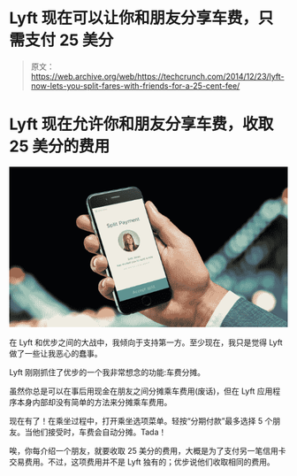 # Lyft 现在可以让你和朋友分享车费，只需支付 25 美分

> 原文：<https://web.archive.org/web/https://techcrunch.com/2014/12/23/lyft-now-lets-you-split-fares-with-friends-for-a-25-cent-fee/>

# Lyft 现在允许你和朋友分享车费，收取 25 美分的费用

![cough up fool britt jones aint gonna pay for your ride](img/cb307afdebbd7ddd9abbadb39103d1eb.png)

在 Lyft 和优步之间的大战中，我倾向于支持第一方。至少现在，我只是觉得 Lyft 做了一些让我恶心的蠢事。

Lyft 刚刚抓住了优步的一个我非常想念的功能:车费分摊。

虽然你总是可以在事后用现金在朋友之间分摊乘车费用(废话)，但在 Lyft 应用程序本身内部却没有简单的方法来分摊乘车费用。

现在有了！在乘坐过程中，打开乘坐选项菜单。轻按“分期付款”最多选择 5 个朋友。当他们接受时，车费会自动分摊。Tada！

唉，你每介绍一个朋友，就要收取 25 美分的费用，大概是为了支付另一笔信用卡交易费用。不过，这项费用并不是 Lyft 独有的；优步说他们收取相同的费用。